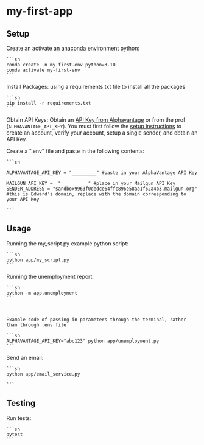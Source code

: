 # my-first-app

## Setup

Create an activate an anaconda environment python:

    ```sh
    conda create -n my-first-env python=3.10
    conda activate my-first-env
    ```

Install Packages: 
    using a requirements.txt file to install all the packages 

    ```sh
    pip install -r requirements.txt
    ```

Obtain API Keys:
    Obtain an [API Key from Alphavantage](https://www.alphavantage.co/support/#api-key) or from the prof (`ALPHAVANTAGE_API_KEY`).
    You must first follow the [setup instructions](https://github.com/prof-rossetti/intro-to-python/blob/main/notes/python/packages/sendgrid.md) to create an account, verify your account, setup a single sender, and obtain an API Key.

Create a ".env" file and paste in the following contents:

    ```sh

    ALPHAVANTAGE_API_KEY = "_________" #paste in your AlphaVantage API Key

    MAILGUN_API_KEY =  "__________" #place in your Mailgun API Key
    SENDER_ADDRESS = "sandbox9963f0dedce64ffc896e58aa1f62a4b3.mailgun.org" #this is Edward's domain, replace with the domain corresponding to your API Key 

    ```

## Usage 
Running the my_script.py example python script:

    ```sh
    python app/my_script.py
    ```


Running the unemployment report:

    ```sh
    python -m app.unemployment
    ```



    Example code of passing in parameters through the terminal, rather than through .env file   

    ```sh
    ALPHAVANTAGE_API_KEY="abc123" python app/unemployment.py
    ```


Send an email:

    ```sh
    python app/email_service.py

    ```



## Testing

Run tests:

    ```sh
    pytest
    ```





